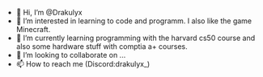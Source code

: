 - 👋 Hi, I’m @Drakulyx
- 👀 I’m interested in learning to code and programm. I also like the game Minecraft.
- 🌱 I’m currently learning programming with the harvard cs50 course and also some hardware stuff with comptia a+ courses.
- 💞️ I’m looking to collaborate on ...
- 📫 How to reach me (Discord:drakulyx_)

<!---
Drakulyx/Drakulyx is a ✨ special ✨ repository because its `README.md` (this file) appears on your GitHub profile.
You can click the Preview link to take a look at your changes.
--->
